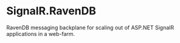 SignalR.RavenDB
===============

RavenDB messaging backplane for scaling out of ASP.NET SignalR applications in a web-farm.
